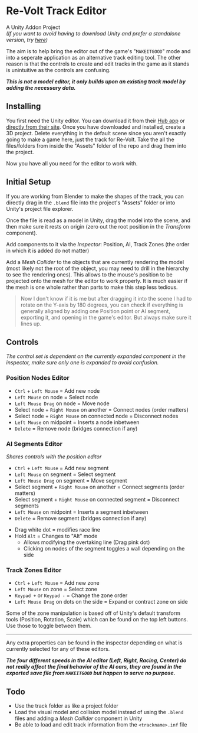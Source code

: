 # Re-Volt Track Editor

A Unity Addon Project  
*(If you want to avoid having to download Unity and prefer a standalone version, try [here](https://github.com/FranklyGD/Re-Volt-Make-It-Better))*

The aim is to help bring the editor out of the game's "`MAKEITGOOD`" mode and into a seperate application as an alternative track editing tool. The other reason is that the controls to create and edit tracks in the game as it stands is unintuitive as the controls are confusing.

***This is not a model editor, it only builds upon an existing track model by adding the necessary data.***

## Installing

You first need the Unity editor. You can download it from their [Hub app](https://store.unity.com/download) or [directly from their site](https://unity3d.com/get-unity/download/archive). Once you have downloaded and installed, create a 3D project. Delete everything in the default scene since you aren't exactly going to make a game here, just the track for Re-Volt. Take the all the files/folders from inside the "Assets" folder of the repo and drag them into the project.

Now you have all you need for the editor to work with.

## Initial Setup

If you are working from Blender to make the shapes of the track, you can directly drag in the `.blend` file into the project's "Assets" folder or into Unity's project file explorer.

Once the file is read as a model in Unity, drag the model into the scene, and then make sure it rests on origin (zero out the root position in the *Transform* component).

Add components to it via the *Inspector*: Position, AI, Track Zones (the order in which it is added do not matter)

Add a *Mesh Collider* to the objects that are currently rendering the model (most likely not the root of the object, you may need to drill in the hierarchy to see the rendering ones). This allows to the mouse's position to be projected onto the mesh for the editor to work properly. It is much easier if the mesh is one whole rather than parts to make this step less tedious.

> Now I don't know if it is me but after dragging it into the scene I had to rotate on the Y-axis by 180 degrees, you can check if everything is generally aligned by adding one Position point or AI segment, exporting it, and opening in the game's editor. But always make sure it lines up.

## Controls

*The control set is dependent on the currently expanded component in the inspector, make sure only one is expanded to avoid confusion.*

### Position Nodes Editor

* `Ctrl` + `Left Mouse` = Add new node
* `Left Mouse` on node = Select node
* `Left Mouse Drag` on node = Move node
* Select node + `Right Mouse` on another = Connect nodes (order matters)
* Select node + `Right Mouse` on connected node = Disconnect nodes
* `Left Mouse` on midpoint = Inserts a node inbetween
* `Delete` = Remove node (bridges connection if any)

### AI Segments Editor
*Shares controls with the position editor*
* `Ctrl` + `Left Mouse` = Add new segment
* `Left Mouse` on segment = Select segment
* `Left Mouse Drag` on segment = Move segment
* Select segment + `Right Mouse` on another = Connect segments (order matters)
* Select segment + `Right Mouse` on connected segment = Disconnect segments
* `Left Mouse` on midpoint = Inserts a segment inbetween
* `Delete` = Remove segment (bridges connection if any)

>

* Drag white dot = modifies race line
* Hold `Alt` = Changes to "Alt" mode
    * Allows modifying the overtaking line (Drag pink dot)
    * Clicking on nodes of the segment toggles a wall depending on the side

### Track Zones Editor

* `Ctrl` + `Left Mouse` = Add new zone
* `Left Mouse` on zone = Select zone
* `Keypad +` or `Keypad -` = Change the zone order
* `Left Mouse Drag` on dots on the side = Expand or contract zone on side

Some of the zone manipulation is based off of Unity's default transform tools (Position, Rotation, Scale) which can be found on the top left buttons. Use those to toggle between them.

---

Any extra properties can be found in the inspector depending on what is currently selected for any of these editors.

***The four different speeds in the AI editor (Left, Right, Racing, Center) do not really affect the final behavior of the AI cars, they are found in the exported save file from `MAKEITGOOD` but happen to serve no purpose.***

## Todo
* Use the track folder as like a project folder
* Load the visual model and collision model instead of using the `.blend` files and adding a *Mesh Collider* component in Unity
* Be able to load and edit track information from the `<trackname>.inf` file